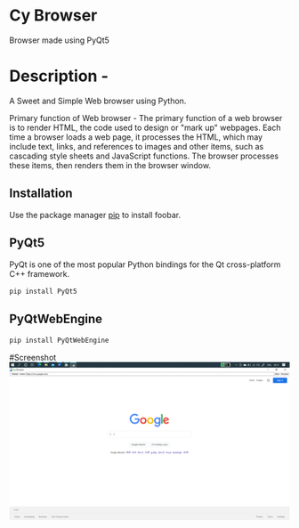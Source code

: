 # Cy Browser

Browser made using PyQt5

# Description - 
A Sweet and Simple Web browser using Python.

Primary function of Web browser - 
The primary function of a web browser is to render HTML, the code used to design or "mark up" webpages. Each time a browser loads a web page, it processes the HTML, which may include text, links, and references to images and other items, such as cascading style sheets and JavaScript functions. The browser processes these items, then renders them in the browser window.

## Installation

Use the package manager [pip](https://pip.pypa.io/en/stable/) to install foobar.

## PyQt5
PyQt is one of the most popular Python bindings for the Qt cross-platform C++ framework. 
```bash
pip install PyQt5
```
## PyQtWebEngine
```bash
pip install PyQtWebEngine
```
#Screenshot
![Screenshot](Screenshot.png)

